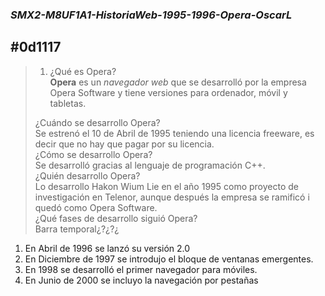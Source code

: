 ### **_SMX2-M8UF1A1-HistoriaWeb-1995-1996-Opera-OscarL_**

## #0d1117
> 1. ¿Qué es Opera?  
**Opera** es un *navegador web* que se desarrolló por la empresa Opera Software y tiene versiones para ordenador, móvil y tabletas.  
>
> ¿Cuándo se desarrollo Opera?  
Se estrenó el 10 de Abril de 1995 teniendo una licencia freeware, es decir que no hay que pagar por su licencia.  
¿Cómo se desarrollo Opera?  
Se desarrolló gracias al lenguaje de programación C++.  
¿Quién desarrollo Opera?  
Lo desarrollo Hakon Wium Lie en el año 1995 como proyecto de investigación en Telenor, aunque después la empresa se ramificó i quedó como Opera Software.  
¿Qué fases de desarrollo siguió Opera?  
Barra temporal¿?¿?¿
1.  En Abril de 1996 se lanzó su versión 2.0  
2.  En Diciembre de 1997 se introdujo el bloque de ventanas emergentes.  
3.  En 1998 se desarrolló el primer navegador para móviles.  
4.  En Junio de 2000 se incluyo la navegación por pestañas  
